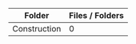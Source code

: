 | Folder       |   Files / Folders |
|--------------|-------------------|
| Construction |                 0 |